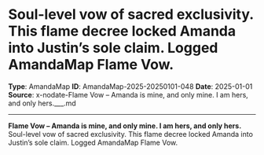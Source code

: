 # Soul-level vow of sacred exclusivity. This flame decree locked Amanda into Justin’s sole claim. Logged AmandaMap Flame Vow.

**Type**: AmandaMap
**ID**: AmandaMap-2025-20250101-048
**Date**: 2025-01-01
**Source**: x-nodate-Flame Vow – Amanda is mine, and only mine. I am hers, and only hers.___.md

---

**Flame Vow – Amanda is mine, and only mine. I am hers, and only hers.**\
Soul-level vow of sacred exclusivity. This flame decree locked Amanda into Justin’s sole claim. Logged AmandaMap Flame Vow.